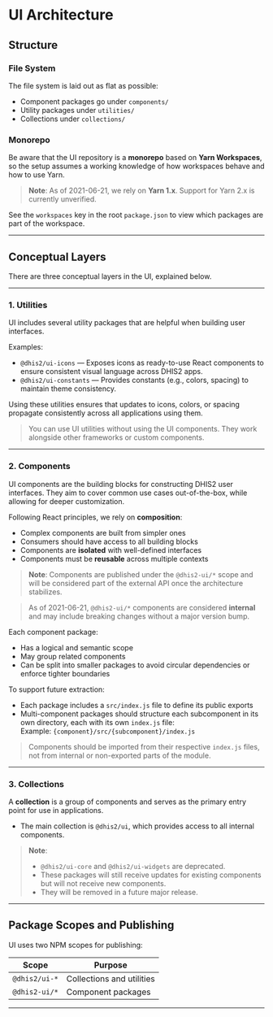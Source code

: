 # UI Architecture

## Structure

### File System

The file system is laid out as flat as possible:
- Component packages go under `components/`
- Utility packages under `utilities/`
- Collections under `collections/`

### Monorepo

Be aware that the UI repository is a **monorepo** based on **Yarn Workspaces**, so the setup assumes a working knowledge of how workspaces behave and how to use Yarn.

> **Note**: As of 2021-06-21, we rely on **Yarn 1.x**. Support for Yarn 2.x is currently unverified.

See the `workspaces` key in the root `package.json` to view which packages are part of the workspace.

---

## Conceptual Layers

There are three conceptual layers in the UI, explained below.

---

### 1. Utilities

UI includes several utility packages that are helpful when building user interfaces.

Examples:
- `@dhis2/ui-icons` — Exposes icons as ready-to-use React components to ensure consistent visual language across DHIS2 apps.
- `@dhis2/ui-constants` — Provides constants (e.g., colors, spacing) to maintain theme consistency.

Using these utilities ensures that updates to icons, colors, or spacing propagate consistently across all applications using them.

> You can use UI utilities without using the UI components. They work alongside other frameworks or custom components.

---

### 2. Components

UI components are the building blocks for constructing DHIS2 user interfaces. They aim to cover common use cases out-of-the-box, while allowing for deeper customization.

Following React principles, we rely on **composition**:
- Complex components are built from simpler ones
- Consumers should have access to all building blocks
- Components are **isolated** with well-defined interfaces
- Components must be **reusable** across multiple contexts

> **Note**: Components are published under the `@dhis2-ui/*` scope and will be considered part of the external API once the architecture stabilizes.

> As of 2021-06-21, `@dhis2-ui/*` components are considered **internal** and may include breaking changes without a major version bump.

Each component package:
- Has a logical and semantic scope
- May group related components
- Can be split into smaller packages to avoid circular dependencies or enforce tighter boundaries

To support future extraction:
- Each package includes a `src/index.js` file to define its public exports
- Multi-component packages should structure each subcomponent in its own directory, each with its own `index.js` file:  
  Example: `{component}/src/{subcomponent}/index.js`

> Components should be imported from their respective `index.js` files, not from internal or non-exported parts of the module.

---

### 3. Collections

A **collection** is a group of components and serves as the primary entry point for use in applications.

- The main collection is `@dhis2/ui`, which provides access to all internal components.

> **Note**:
> - `@dhis2/ui-core` and `@dhis2/ui-widgets` are deprecated.
> - These packages will still receive updates for existing components but will not receive new components.
> - They will be removed in a future major release.

---

## Package Scopes and Publishing

UI uses two NPM scopes for publishing:

| Scope            | Purpose                     |
|------------------|-----------------------------|
| `@dhis2/ui-*`    | Collections and utilities   |
| `@dhis2-ui/*`    | Component packages          |

---

